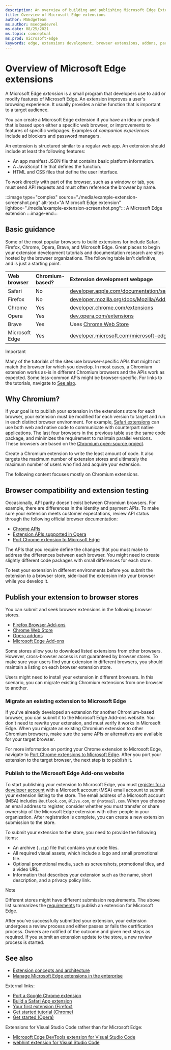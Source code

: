 ```yaml
---
description: An overview of building and publishing Microsoft Edge Extensions.
title: Overview of Microsoft Edge extensions
author: MSEdgeTeam
ms.author: msedgedevrel
ms.date: 08/25/2021
ms.topic: conceptual
ms.prod: microsoft-edge
keywords: edge, extensions development, browser extensions, addons, partner center, developer, chromium extensions
---
```

# Overview of Microsoft Edge extensions

A Microsoft Edge *extension* is a small program that developers use to add or modify features of Microsoft Edge.  An extension improves a user's browsing experience.  It usually provides a niche function that is important to a target audience.

You can create a Microsoft Edge extension if you have an idea or product that is based upon either a specific web browser, or improvements to features of specific webpages.  Examples of *companion experiences* include ad blockers and password managers.

An extension is structured similar to a regular web app.  An extension should include at least the following features:

*   An app manifest JSON file that contains basic platform information.
*   A JavaScript file that defines the function.
*   HTML and CSS files that define the user interface.

To work directly with part of the browser, such as a window or tab, you must send API requests and must often reference the browser by name.

:::image type="complex" source="./media/example-extension-screenshot.png" alt-text="A Microsoft Edge extension" lightbox="./media/example-extension-screenshot.png":::
  A Microsoft Edge extension
:::image-end:::


<!-- ====================================================================== -->
## Basic guidance

Some of the most popular browsers to build extensions for include Safari, Firefox, Chrome, Opera, Brave, and Microsoft Edge.  Great places to begin your extension development tutorials and documentation research are sites hosted by the browser organizations.  The following table isn't definitive, and is just a starting point.

| Web browser | Chromium-based? | Extension development webpage |
|:--- |:--- |:--- |
| Safari | No | [developer.apple.com/documentation/safariservices/safari_app_extensions](https://developer.apple.com/documentation/safariservices/safari_app_extensions) |
| Firefox | No | [developer.mozilla.org/docs/Mozilla/Add-ons/WebExtensions](https://developer.mozilla.org/docs/Mozilla/Add-ons/WebExtensions) |
| Chrome | Yes | [developer.chrome.com/extensions](https://developer.chrome.com/extensions) |
| Opera | Yes | [dev.opera.com/extensions](https://dev.opera.com/extensions) |
| Brave | Yes | Uses [Chrome Web Store](https://chrome.google.com/webstore/category/extensions) |
| Microsoft Edge | Yes | [developer.microsoft.com/microsoft-edge/extensions](https://developer.microsoft.com/microsoft-edge/extensions) |

> [!IMPORTANT]
> Many of the tutorials of the sites use browser-specific APIs that might not match the browser for which you develop.  In most cases, a Chromium extension works as-is in different Chromium browsers and the APIs work as expected.  Some less-common APIs might be browser-specific.  For links to the tutorials, navigate to [See also](#see-also).


<!-- ====================================================================== -->
## Why Chromium?

If your goal is to publish your extension in the extensions store for each browser, your extension must be modified for each version to target and run in each distinct browser environment.  For example, [Safari extensions](https://developer.apple.com/documentation/safariservices/safari_app_extensions) can use both web and native code to communicate with counterpart native applications.  The last four browsers in the previous table use the same code package, and minimizes the requirement to maintain parallel versions.  These browsers are based on the [Chromium open-source project](https://www.chromium.org/Home).

Create a Chromium extension to write the least amount of code.  It also targets the maximum number of extension stores and ultimately the maximum number of users who find and acquire your extension.

The following content focuses mostly on Chromium extensions.


<!-- ====================================================================== -->
## Browser compatibility and extension testing

Occasionally, API parity doesn't exist between Chromium browsers.  For example, there are differences in the identity and payment APIs.  To make sure your extension meets customer expectations, review API status through the following official browser documentation:

*   [Chrome APIs](https://developer.chrome.com/extensions/api_index)
*   [Extension APIs supported in Opera](https://dev.opera.com/extensions/apis)
*   [Port Chrome extension to Microsoft Edge](./developer-guide/port-chrome-extension.md)

The APIs that you require define the changes that you must make to address the differences between each browser.  You might need to create slightly different code packages with small differences for each store.

To test your extension in different environments before you submit the extension to a browser store, side-load the extension into your browser while you develop it.


<!-- ====================================================================== -->
## Publish your extension to browser stores

You can submit and seek browser extensions in the following browser stores.

*   [Firefox Browser Add-ons](https://addons.mozilla.org/firefox/extensions)
*   [Chrome Web Store](https://chrome.google.com/webstore/category/extensions)
*   [Opera addons](https://addons.opera.com/extensions)
*   [Microsoft Edge Add-ons](https://microsoftedge.microsoft.com/addons/category/Edge-Extensions)

Some stores allow you to download listed extensions from other browsers.  However, cross-browser access is not guaranteed by browser stores.  To make sure your users find your extension in different browsers, you should maintain a listing on each browser extension store.

Users might need to install your extension in different browsers. In this scenario, you can migrate existing Chromium extensions from one browser to another.

### Migrate an existing extension to Microsoft Edge

If you've already developed an extension for another Chromium-based browser, you can submit it to the Microsoft Edge Add-ons website. You don't need to rewrite your extension, and must verify it works in Microsoft Edge.  When you migrate an existing Chromium extension to other Chromium browsers, make sure the same APIs or alternatives are available for your target browser.

For more information on porting your Chrome extension to Microsoft Edge, navigate to [Port Chrome extensions to Microsoft Edge](./developer-guide/port-chrome-extension.md). After you port your extension to the target browser, the next step is to publish it.

### Publish to the Microsoft Edge Add-ons website

To start publishing your extension to Microsoft Edge, you must [register for a developer account](https://developer.microsoft.com/registration) with a Microsoft account (MSA) email account to submit your extension listing to the store.  The email address of a Microsoft account (MSA) includes `@outlook.com`, `@live.com`, or `@hotmail.com`.  When you choose an email address to register, consider whether you must transfer or share ownership of the Microsoft Edge extension with other people in your organization.  After registration is complete, you can create a new extension submission to the store.

To submit your extension to the store, you need to provide the following items:

*   An archive (`.zip`) file that contains your code files.
*   All required visual assets, which include a logo and small promotional tile.
*   Optional promotional media, such as screenshots, promotional tiles, and a video URL.
*   Information that describes your extension such as the name, short description, and a privacy policy link.

> [!NOTE]
> Different stores might have different submission requirements.  The above list summarizes the [requirements](./publish/publish-extension.md) to publish an extension for Microsoft Edge.

After you've successfully submitted your extension, your extension undergoes a review process and either passes or fails the certification process.  Owners are notified of the outcome and given next steps as required.  If you submit an extension update to the store, a new review process is started.


<!-- ====================================================================== -->
## See also

*  [Extension concepts and architecture](./getting-started/index.md)
*  [Manage Microsoft Edge extensions in the enterprise](/deployedge/microsoft-edge-manage-extensions)

External links:
*  [Port a Google Chrome extension](https://extensionworkshop.com/documentation/develop/porting-a-google-chrome-extension)
*  [Build a Safari App extension](https://developer.apple.com/documentation/safariservices/safari_app_extensions/building_a_safari_app_extension)
*  [Your first extension (Firefox)](https://developer.mozilla.org/docs/Mozilla/Add-ons/WebExtensions/Your_first_WebExtension)
*  [Get started tutorial (Chrome)](https://developer.chrome.com/extensions/getstarted)
*  [Get started (Opera)](https://dev.opera.com/extensions/getting-started)

Extensions for Visual Studio Code rather than for Microsoft Edge:
*  [Microsoft Edge DevTools extension for Visual Studio Code](../visual-studio-code/microsoft-edge-devtools-extension.md)
*  [webhint extension for Visual Studio Code](../visual-studio-code/webhint.md)


<!-- ====================================================================== -->
<!-- links -->






<!-- external links -->





























